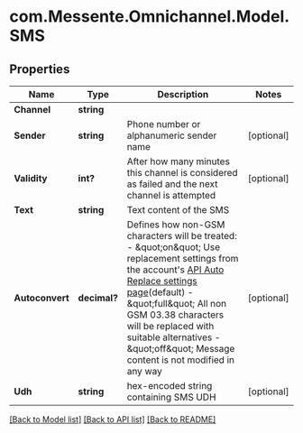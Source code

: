 # com.Messente.Omnichannel.Model.SMS
## Properties

Name | Type | Description | Notes
------------ | ------------- | ------------- | -------------
**Channel** | **string** |  | 
**Sender** | **string** | Phone number or alphanumeric sender name | [optional] 
**Validity** | **int?** | After how many minutes this channel is considered as failed and the next channel is attempted | [optional] 
**Text** | **string** | Text content of the SMS | 
**Autoconvert** | **decimal?** | Defines how non-GSM characters will be treated: - \&quot;on\&quot; Use replacement settings from the account&#39;s [API Auto Replace settings page](https://dashboard.messente.com/api-settings/auto-replace)(default) - \&quot;full\&quot; All non GSM 03.38 characters will be replaced with suitable alternatives - \&quot;off\&quot; Message content is not modified in any way  | [optional] 
**Udh** | **string** | hex-encoded string containing SMS UDH | [optional] 

[[Back to Model list]](../README.md#documentation-for-models) [[Back to API list]](../README.md#documentation-for-api-endpoints) [[Back to README]](../README.md)

